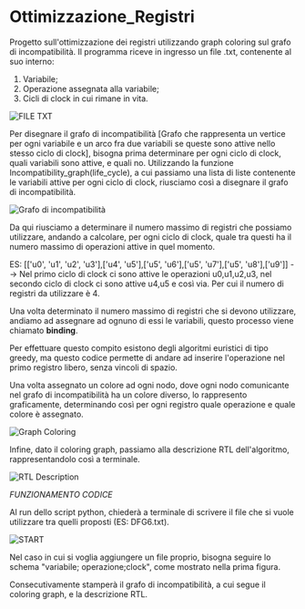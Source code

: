 # Ottimizzazione_Registri

Progetto sull'ottimizzazione dei registri utilizzando graph coloring sul grafo di incompatibilità.
Il programma riceve in ingresso un file .txt, contenente al suo interno: 
1) Variabile;
2) Operazione assegnata alla variabile;
3) Cicli di clock in cui rimane in vita.

![FILE TXT](https://user-images.githubusercontent.com/115625305/208668971-0a221c70-cdbb-46c1-8d5d-dc99049bbbb0.png)


Per disegnare il grafo di incompatibilità [Grafo che rappresenta un vertice per ogni variabile e un arco fra due variabili se queste sono attive nello stesso ciclo di clock], bisogna prima determinare per ogni ciclo di clock, quali variabili sono attive, e quali no.
Utilizzando la funzione Incompatibility_graph(life_cycle), a cui passiamo una lista di liste contenente le variabili attive per ogni ciclo di clock, riusciamo 
così a disegnare il grafo di incompatibilità.


![Grafo di incompatibilità](https://user-images.githubusercontent.com/115625305/208670448-ab4315d1-7f65-4175-a9cb-a6de3f689e6b.png)


Da qui riusciamo a determinare il numero massimo di registri che possiamo utilizzare, andando a calcolare, per ogni ciclo di clock, quale tra questi ha il numero
massimo di operazioni attive in quel momento.

ES: [['u0', 'u1', 'u2', 'u3'],['u4', 'u5'],['u5', 'u6'],['u5', 'u7'],['u5', 'u8'],['u9']] --> Nel primo ciclo di clock ci sono attive le operazioni u0,u1,u2,u3, nel secondo ciclo di clock ci sono attive u4,u5 e così via. Per cui il numero di registri da utilizzare è 4.
                                                 
Una volta determinato il numero massimo di registri che si devono utilizzare, andiamo ad assegnare ad ognuno di essi le variabili, questo processo viene chiamato **binding**. 

Per effettuare questo compito esistono degli algoritmi euristici di tipo greedy, ma questo codice permette di andare ad inserire l'operazione nel primo registro
libero, senza vincoli di spazio. 

Una volta assegnato un colore ad ogni nodo, dove ogni nodo comunicante nel grafo di incompatibilità ha un colore diverso, lo rappresento graficamente, determinando
così per ogni registro quale operazione e quale colore è assegnato.

![Graph Coloring](https://user-images.githubusercontent.com/115625305/208671827-39b835c1-5c7c-4dc9-ae62-c7d6da45f917.png)

Infine, dato il coloring graph, passiamo alla descrizione RTL dell'algoritmo, rappresentandolo così a terminale. 

![RTL Description](https://user-images.githubusercontent.com/115625305/208673885-3bd2a507-da79-4a37-af4d-59b9362dc1b0.png)

*FUNZIONAMENTO CODICE*

Al run dello script python, chiederà a terminale di scrivere il file che si vuole utilizzare tra quelli proposti (ES: DFG6.txt).

![START](https://user-images.githubusercontent.com/115625305/208674486-c507a0cd-f044-4ead-abfd-45738582842f.png)

Nel caso in cui si voglia aggiungere un file proprio, bisogna seguire lo schema "variabile; operazione;clock", come mostrato nella prima figura. 

Consecutivamente stamperà il grafo di incompatibilità, a cui segue il coloring graph, e la descrizione RTL. 
